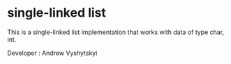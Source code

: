 # single-linked list

This is a single-linked list implementation that works with data of type char, int.

Developer : Andrew Vyshytskyi
